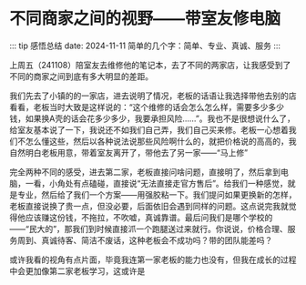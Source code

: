# 不同商家之间的视野——带室友修电脑

::: tip 感悟总结
date: 2024-11-11
简单的几个字：简单、专业、真诚、服务
:::

上周五（241108）陪室友去维修他的笔记本，去了不同的两家店，让我感受到了不同的商家之间到底有多大明显的差距。

我们先去了小镇的的一家店，进去说明了情况，老板的话语让我选择带他去别的店看看，老板当时大致是这样说的：“这个维修的话会怎么怎么样，需要多少多少钱，如果换A壳的话会花多少多少，我要承担风险……”。我也不是很想说什么了，给室友基本说了一下，我说还不如我们自己弄，我们自己买来修。老板一心想着我们不怎么懂这些，然后以各种说法说那些风险啊什么的，就把价格说的高高的，我自然明白老板用意，带着室友离开了，带他去了另一家——“马上修”

完全两种不同的感受，进去第二家，老板直接问啥问题，直接明了，然后拿到电脑，一看，小角处有点磕碰，直接说“无法直接走官方售后”。给我们一种感觉，就是专业，然后给了我们一个方案——用强胶粘一下。我们提问如果更换新的怎样，老板直接说换了贵一点，但没必要，后面依旧会遇到同样的问题。这点说完我就觉得他应该赚这份钱，不拖拉，不吹嘘，真诚靠谱。最后问我们是哪个学校的——“民大的”，那我们到时候直接沠一个跑腿送过来就行。你说说，价格合理、服务周到、真诚待客、简洁不废话，这种老板会不成功吗？带的团队能差吗？

或许我看的视角有点片面，毕竟我连第一家老板的能力也没有，但我在成长的过程中会更加像第二家老板学习，这或许是
